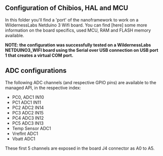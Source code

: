 ## Configuration of Chibios, HAL and MCU ##

In this folder you'll find a 'port' of the nanoframework to work on a WildernessLabs Netduino 3 Wifi board. You can find [here] some more information on the board specifics, used MCU, RAM and FLASH memory available.



**NOTE: the configuration was successfully tested on a WildernessLabs NETDUINO3_WIFI board using the Serial over USB connection on USB port 1 that creates a virtual COM port.**

## ADC configurations

The following ADC channels (and respective GPIO pins) are available to the managed API, in the respective index:
- PC0, ADC1 IN10
- PC1  ADC1 IN11
- PC2  ADC2 IN14
- PC3  ADC2 IN15
- PC4  ADC3 IN12
- PC5  ADC3 IN13
- Temp Sensor ADC1
- VrefInt ADC1
- Vbatt ADC1

These first 5 channels are exposed in the board J4 connector as A0 to A5.
